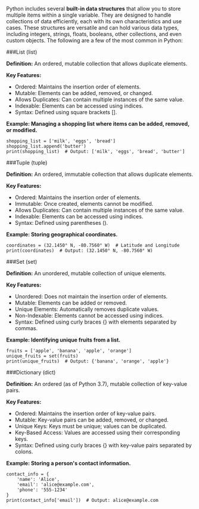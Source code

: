 Python includes several **built-in data structures** that allow you to store multiple items within a single variable. They are designed to handle collections of data efficiently, each with its own characteristics and use cases. These structures are versatile and can hold various data types, including integers, strings, floats, booleans, other collections, and even custom objects. The following are a few of the most common in Python:

###List (list)

**Definition:** An ordered, mutable collection that allows duplicate elements.

**Key Features:**
- Ordered: Maintains the insertion order of elements.
- Mutable: Elements can be added, removed, or changed.
- Allows Duplicates: Can contain multiple instances of the same value.
- Indexable: Elements can be accessed using indices.
- Syntax: Defined using square brackets [].

**Example: Managing a shopping list where items can be added, removed, or modified.**
```
shopping_list = ['milk', 'eggs', 'bread']
shopping_list.append('butter')
print(shopping_list)  # Output: ['milk', 'eggs', 'bread', 'butter']
```

###Tuple (tuple)

**Definition:** An ordered, immutable collection that allows duplicate elements.

**Key Features:**
- Ordered: Maintains the insertion order of elements.
- Immutable: Once created, elements cannot be modified.
- Allows Duplicates: Can contain multiple instances of the same value.
- Indexable: Elements can be accessed using indices.
- Syntax: Defined using parentheses ().

**Example: Storing geographical coordinates.**
```
coordinates = (32.1450° N, -80.7560° W)  # Latitude and Longitude
print(coordinates)  # Output: (32.1450° N, -80.7560° W)
```

###Set (set)

**Definition:** An unordered, mutable collection of unique elements.

**Key Features:**

- Unordered: Does not maintain the insertion order of elements.
- Mutable: Elements can be added or removed.
- Unique Elements: Automatically removes duplicate values.
- Non-Indexable: Elements cannot be accessed using indices.
- Syntax: Defined using curly braces {} with elements separated by commas.

**Example: Identifying unique fruits from a list.**
```
fruits = ['apple', 'banana', 'apple', 'orange']
unique_fruits = set(fruits)
print(unique_fruits)  # Output: {'banana', 'orange', 'apple'}
```
###Dictionary (dict)

**Definition:** An ordered (as of Python 3.7), mutable collection of key-value pairs.

**Key Features:**

- Ordered: Maintains the insertion order of key-value pairs.
- Mutable: Key-value pairs can be added, removed, or changed.
- Unique Keys: Keys must be unique; values can be duplicated.
- Key-Based Access: Values are accessed using their corresponding keys.
- Syntax: Defined using curly braces {} with key-value pairs separated by colons.

**Example: Storing a person's contact information.**
```
contact_info = {
    'name': 'Alice',
    'email': 'alice@example.com',
    'phone': '555-1234'
}
print(contact_info['email'])  # Output: alice@example.com
```
